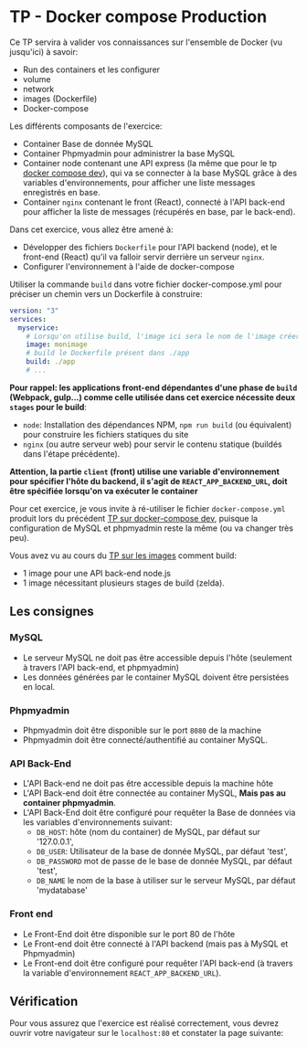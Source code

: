 # TP - Docker compose Production

Ce TP servira à valider vos connaissances sur l'ensemble de Docker (vu jusqu'ici) à savoir:
- Run des containers et les configurer
- volume
- network
- images (Dockerfile)
- Docker-compose

Les différents composants de l'exercice:
- Container Base de donnée MySQL
- Container Phpmyadmin pour administrer la base MySQL
- Container node contenant une API express (la même que pour le tp [docker compose dev](../tp-compose-dev)), qui va se connecter à la base MySQL grâce à des variables d'environnements, pour afficher une liste messages enregistrés en base.
- Container `nginx` contenant le front (React), connecté à l'API back-end pour afficher la liste de messages (récupérés en base, par le back-end).

Dans cet exercice, vous allez être amené à:
- Développer des fichiers `Dockerfile` pour l'API backend (node), et le front-end (React) qu'il va falloir servir derrière un serveur `nginx`.
- Configurer l'environnement à l'aide de docker-compose


Utiliser la commande `build` dans votre fichier docker-compose.yml pour préciser un chemin vers un Dockerfile à construire:
```yml
version: "3"
services:
  myservice:
    # Lorsqu'on utilise build, l'image ici sera le nom de l'image créer lors du build (comme pour docker build -t <mon-image>)
    image: monimage
    # build le Dockerfile présent dans ./app
    build: ./app
    # ...
```

**Pour rappel: les applications front-end dépendantes d'une phase de `build` (Webpack, gulp...) comme celle utilisée dans cet exercice nécessite deux `stages` pour le build**:
- `node`: Installation des dépendances NPM, `npm run build` (ou équivalent) pour construire les fichiers statiques du site
- `nginx` (ou autre serveur web) pour servir le contenu statique (buildés dans l'étape précédente).

**Attention, la partie `client` (front) utilise une variable d'environnement pour spécifier l'hôte du backend, il s'agit de `REACT_APP_BACKEND_URL`, doit être spécifiée lorsqu'on va exécuter le container**

Pour cet exercice, je vous invite à ré-utiliser le fichier `docker-compose.yml` produit lors du précédent [TP sur docker-compose dev](../tp-compose-dev), puisque la configuration de MySQL et phpmyadmin reste la même (ou va changer très peu).

Vous avez vu au cours du [TP sur les images](../tp-images) comment build:
- 1 image pour une API back-end node.js
- 1 image nécessitant plusieurs stages de build (zelda).

## Les consignes

### MySQL

- Le serveur MySQL ne doit pas être accessible depuis l'hôte (seulement à travers l'API back-end, et phpmyadmin)
- Les données générées par le container MySQL doivent être persistées en local.

### Phpmyadmin

- Phpmyadmin doit être disponible sur le port `8080` de la machine
- Phpmyadmin doit être connecté/authentifié au container MySQL.

### API Back-End

- L'API Back-end ne doit pas être accessible depuis la machine hôte
- L'API Back-end doit être connectée au container MySQL, **Mais pas au container phpmyadmin**.
- L'API Back-End doit être configuré pour requêter la Base de données via les variables d'environnements suivant:
  - `DB_HOST`: hôte (nom du container) de MySQL, par défaut sur '127.0.0.1',
  - `DB_USER`: Utilisateur de la base de donnée MySQL, par défaut 'test',
  - `DB_PASSWORD` mot de passe de le base de donnée MySQL, par défaut 'test',
  - `DB_NAME` le nom de la base à utiliser sur le serveur MySQL, par défaut 'mydatabase'

### Front end

- Le Front-End doit être disponible sur le port 80 de l'hôte
- Le Front-end doit être connecté à l'API backend (mais pas à MySQL et Phpmyadmin)
- Le Front-end doit être configuré pour requêter l'API back-end (à travers la variable d'environnement `REACT_APP_BACKEND_URL`).

## Vérification

Pour vous assurez que l'exercice est réalisé correctement, vous devrez ouvrir votre navigateur sur le `localhost:80` et constater la page suivante:


